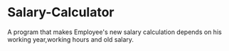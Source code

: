 # Salary-Calculator
A program that makes Employee's new salary calculation depends on his working year,working hours and old salary. 
